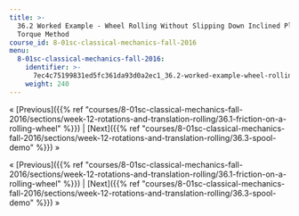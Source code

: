 ```yaml
---
title: >-
  36.2 Worked Example - Wheel Rolling Without Slipping Down Inclined Plane -
  Torque Method
course_id: 8-01sc-classical-mechanics-fall-2016
menu:
  8-01sc-classical-mechanics-fall-2016:
    identifier: >-
      7ec4c75199831ed5fc361da93d0a2ec1_36.2-worked-example-wheel-rolling-without-slipping-down-inclined-plane-torque-method
    weight: 240
---
```

« [Previous]({{% ref "courses/8-01sc-classical-mechanics-fall-2016/sections/week-12-rotations-and-translation-rolling/36.1-friction-on-a-rolling-wheel" %}}) | [Next]({{% ref "courses/8-01sc-classical-mechanics-fall-2016/sections/week-12-rotations-and-translation-rolling/36.3-spool-demo" %}}) »

« [Previous]({{% ref "courses/8-01sc-classical-mechanics-fall-2016/sections/week-12-rotations-and-translation-rolling/36.1-friction-on-a-rolling-wheel" %}}) | [Next]({{% ref "courses/8-01sc-classical-mechanics-fall-2016/sections/week-12-rotations-and-translation-rolling/36.3-spool-demo" %}}) »